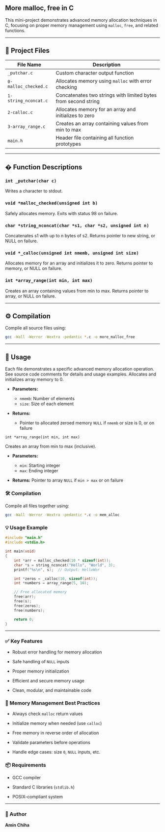 ## More malloc, free in C

This mini-project demonstrates advanced memory allocation techniques in C, focusing on proper memory management using `malloc`, `free`, and related functions.

---

## 📁 Project Files

| File Name              | Description                                         |
|------------------------|-----------------------------------------------------|
| `_putchar.c`           | Custom character output function                     |
| `0-malloc_checked.c`   | Allocates memory using `malloc` with error checking  |
| `1-string_nconcat.c`   | Concatenates two strings with limited bytes from second string |
| `2-calloc.c`           | Allocates memory for an array and initializes to zero|
| `3-array_range.c`      | Creates an array containing values from min to max   |
| `main.h`               | Header file containing all function prototypes       |

---

## � Function Descriptions

### `int _putchar(char c)`
Writes a character to stdout.

### `void *malloc_checked(unsigned int b)`
Safely allocates memory. Exits with status 98 on failure.

### `char *string_nconcat(char *s1, char *s2, unsigned int n)`
Concatenates s1 with up to n bytes of s2. Returns pointer to new string, or NULL on failure.

### `void *_calloc(unsigned int nmemb, unsigned int size)`
Allocates memory for an array and initializes it to zero. Returns pointer to memory, or NULL on failure.

### `int *array_range(int min, int max)`
Creates an array containing values from min to max. Returns pointer to array, or NULL on failure.

---

## ⚙️ Compilation

Compile all source files using:
```bash
gcc -Wall -Werror -Wextra -pedantic *.c -o more_malloc_free
```

---

## 📄 Usage

Each file demonstrates a specific advanced memory allocation operation. See source code comments for details and usage examples.
Allocates and initializes array memory to 0.

- **Parameters:**
  - `nmemb`: Number of elements
  - `size`: Size of each element

- **Returns:**
  - Pointer to allocated zeroed memory `NULL` if `nmemb` or size is 0, or on failure

`int *array_range(int min, int max)`

Creates an array from min to max (inclusive).

- **Parameters:**
  - `min`: Starting integer
  - `max`: Ending integer

- **Returns:**
Pointer to array `NULL` if `min > max` or on failure

### 🛠 Compilation

Compile all files together using:
```bash
gcc -Wall -Werror -Wextra -pedantic *.c -o mem_alloc
```
### 💡 Usage Example

```c
#include "main.h"
#include <stdio.h>

int main(void)
{
    int *arr = malloc_checked(10 * sizeof(int));
    char *s = string_nconcat("Hello", "World", 3);
    printf("%s\n", s);  // Output: HelloWor

    int *zeros = _calloc(10, sizeof(int));
    int *numbers = array_range(5, 10);

    // Free allocated memory
    free(arr);
    free(s);
    free(zeros);
    free(numbers);

    return 0;
}
```

---

### ✅ Key Features

- Robust error handling for memory allocation

- Safe handling of `NULL` inputs

- Proper memory initialization

- Efficient and secure memory usage

- Clean, modular, and maintainable code

### 🧠 Memory Management Best Practices

- Always check `malloc` return values

- Initialize memory when needed (use `calloc`)

- Free memory in reverse order of allocation

- Validate parameters before operations

- Handle edge cases: size `0`, `NULL` inputs, etc.

### 📦 Requirements

- GCC compiler

- Standard C libraries (`stdlib.h`)

- POSIX-compliant system

--- 

### 👤 Author
**Amin Chiha**
